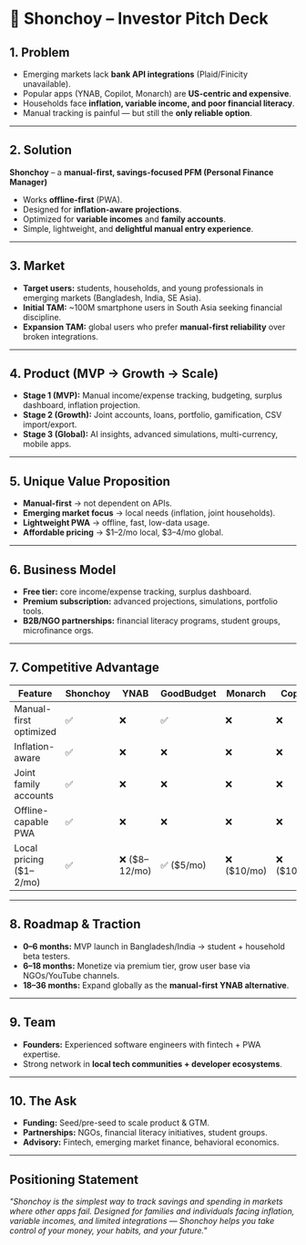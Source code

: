 # 📑 Shonchoy – Investor Pitch Deck

## 1. Problem

- Emerging markets lack **bank API integrations** (Plaid/Finicity unavailable).
- Popular apps (YNAB, Copilot, Monarch) are **US-centric and expensive**.
- Households face **inflation, variable income, and poor financial literacy**.
- Manual tracking is painful — but still the **only reliable option**.

---

## 2. Solution

**Shonchoy** – a **manual-first, savings-focused PFM (Personal Finance Manager)**

- Works **offline-first** (PWA).
- Designed for **inflation-aware projections**.
- Optimized for **variable incomes** and **family accounts**.
- Simple, lightweight, and **delightful manual entry experience**.

---

## 3. Market

- **Target users:** students, households, and young professionals in emerging markets (Bangladesh, India, SE Asia).
- **Initial TAM:** ~100M smartphone users in South Asia seeking financial discipline.
- **Expansion TAM:** global users who prefer **manual-first reliability** over broken integrations.

---

## 4. Product (MVP → Growth → Scale)

- **Stage 1 (MVP):** Manual income/expense tracking, budgeting, surplus dashboard, inflation projection.
- **Stage 2 (Growth):** Joint accounts, loans, portfolio, gamification, CSV import/export.
- **Stage 3 (Global):** AI insights, advanced simulations, multi-currency, mobile apps.

---

## 5. Unique Value Proposition

- **Manual-first** → not dependent on APIs.
- **Emerging market focus** → local needs (inflation, joint households).
- **Lightweight PWA** → offline, fast, low-data usage.
- **Affordable pricing** → $1–2/mo local, $3–4/mo global.

---

## 6. Business Model

- **Free tier:** core income/expense tracking, surplus dashboard.
- **Premium subscription:** advanced projections, simulations, portfolio tools.
- **B2B/NGO partnerships:** financial literacy programs, student groups, microfinance orgs.

---

## 7. Competitive Advantage

| Feature                 | Shonchoy | YNAB          | GoodBudget | Monarch     | Copilot     |
| ----------------------- | -------- | ------------- | ---------- | ----------- | ----------- |
| Manual-first optimized  | ✅       | ❌            | ✅         | ❌          | ❌          |
| Inflation-aware         | ✅       | ❌            | ❌         | ❌          | ❌          |
| Joint family accounts   | ✅       | ❌            | ❌         | ❌          | ❌          |
| Offline-capable PWA     | ✅       | ❌            | ❌         | ❌          | ❌          |
| Local pricing ($1–2/mo) | ✅       | ❌ ($8–12/mo) | ✅ ($5/mo) | ❌ ($10/mo) | ❌ ($10/mo) |

---

## 8. Roadmap & Traction

- **0–6 months:** MVP launch in Bangladesh/India → student + household beta testers.
- **6–18 months:** Monetize via premium tier, grow user base via NGOs/YouTube channels.
- **18–36 months:** Expand globally as the **manual-first YNAB alternative**.

---

## 9. Team

- **Founders:** Experienced software engineers with fintech + PWA expertise.
- Strong network in **local tech communities + developer ecosystems**.

---

## 10. The Ask

- **Funding:** Seed/pre-seed to scale product & GTM.
- **Partnerships:** NGOs, financial literacy initiatives, student groups.
- **Advisory:** Fintech, emerging market finance, behavioral economics.

---

## Positioning Statement

_"Shonchoy is the simplest way to track savings and spending in markets where other apps fail. Designed for families and individuals facing inflation, variable incomes, and limited integrations — Shonchoy helps you take control of your money, your habits, and your future."_
